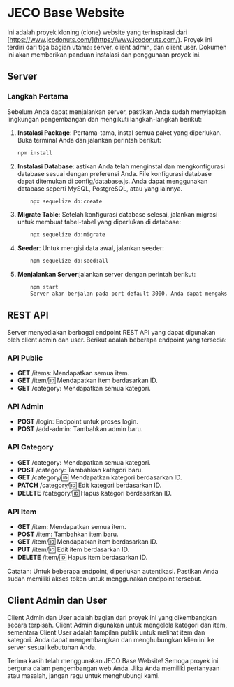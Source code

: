 # JECO Base Website

Ini adalah proyek kloning (clone) website yang terinspirasi dari [https://www.jcodonuts.com/](https://www.jcodonuts.com/). Proyek ini terdiri dari tiga bagian utama: server, client admin, dan client user. Dokumen ini akan memberikan panduan instalasi dan penggunaan proyek ini.

## Server

### Langkah Pertama

Sebelum Anda dapat menjalankan server, pastikan Anda sudah menyiapkan lingkungan pengembangan dan mengikuti langkah-langkah berikut:

1. **Instalasi Package**: Pertama-tama, instal semua paket yang diperlukan. Buka terminal Anda dan jalankan perintah berikut:

    ```bash
    npm install
    ```

2. **Instalasi Database**: astikan Anda telah menginstal dan mengkonfigurasi database sesuai dengan preferensi Anda. File konfigurasi database dapat ditemukan di config/database.js. Anda dapat menggunakan database seperti MySQL, PostgreSQL, atau yang lainnya.

    ```bash
        npx sequelize db:create
    ```
3. **Migrate Table**: Setelah konfigurasi database selesai, jalankan migrasi untuk membuat tabel-tabel yang diperlukan di database:

    ```bash
        npx sequelize db:migrate
    ```
4. **Seeder**: Untuk mengisi data awal, jalankan seeder:

    ```bash
        npm sequelize db:seed:all
    ```
5. **Menjalankan Server**:jalankan server dengan perintah berikut:
    ```bash
        npm start
        Server akan berjalan pada port default 3000. Anda dapat mengaksesnya melalui http://localhost:3000.
    ```

## REST API
Server menyediakan berbagai endpoint REST API yang dapat digunakan oleh client admin dan user. Berikut adalah beberapa endpoint yang tersedia:

### API Public
- **GET** /items: Mendapatkan semua item.
- **GET** /item/:id: Mendapatkan item berdasarkan ID.
- **GET** /category: Mendapatkan semua kategori.

### API Admin
- **POST** /login: Endpoint untuk proses login.
- **POST** /add-admin: Tambahkan admin baru.

### API Category
- **GET** /category: Mendapatkan semua kategori.
- **POST** /category: Tambahkan kategori baru.
- **GET** /category/:id: Mendapatkan kategori berdasarkan ID.
- **PATCH** /category/:id: Edit kategori berdasarkan ID.
- **DELETE** /category/:id: Hapus kategori berdasarkan ID.

### API Item
- **GET** /item: Mendapatkan semua item.
- **POST** /item: Tambahkan item baru.
- **GET** /item/:id: Mendapatkan item berdasarkan ID.
- **PUT** /item/:id: Edit item berdasarkan ID.
- **DELETE** /item/:id: Hapus item berdasarkan ID.

Catatan: Untuk beberapa endpoint, diperlukan autentikasi. Pastikan Anda sudah memiliki akses token untuk menggunakan endpoint tersebut.

## Client Admin dan User
Client Admin dan User adalah bagian dari proyek ini yang dikembangkan secara terpisah. Client Admin digunakan untuk mengelola kategori dan item, sementara Client User adalah tampilan publik untuk melihat item dan kategori. Anda dapat mengembangkan dan menghubungkan klien ini ke server sesuai kebutuhan Anda.

Terima kasih telah menggunakan JECO Base Website! Semoga proyek ini berguna dalam pengembangan web Anda. Jika Anda memiliki pertanyaan atau masalah, jangan ragu untuk menghubungi kami.